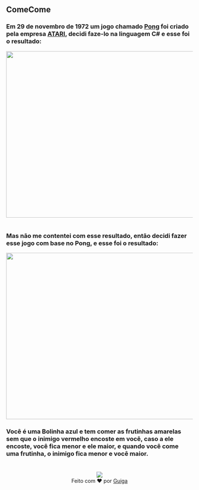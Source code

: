 ## ComeCome
### Em 29 de novembro de 1972 um jogo chamado [Pong](https://s2.glbimg.com/__xu4uf3nsZ9XPoY-tDaPtwVDR0=/0x0:695x391/600x0/smart/filters:gifv():strip_icc()/i.s3.glbimg.com/v1/AUTH_08fbf48bc0524877943fe86e43087e7a/internal_photos/bs/2021/J/Q/QSQBQYTuWJL9U9qJKc9Q/2016-03-02-pong.jpg) foi criado pela empresa [ATARI](https://en.wikipedia.org/wiki/Atari,_Inc.), decidi faze-lo na linguagem C# e esse foi o resultado:
<div align="center"><img height="450" width="700" src="https://media.discordapp.net/attachments/761308712576221285/917190944833560616/unknown.png"/></div>

#

### Mas não me contentei com esse resultado, então decidi fazer esse jogo com base no Pong, e esse foi o resultado:
<div align="center"><img height="450" width="600" src="https://media.discordapp.net/attachments/761308712576221285/917193141575123030/unknown.png"/></div>

### Você é uma Bolinha azul e tem comer as frutinhas amarelas sem que o inimigo vermelho encoste em você, caso a ele encoste, você fica menor e ele maior, e quando você come uma frutinha, o inimigo fica menor e você maior.
#
<div align="center"><img src="https://avatars.githubusercontent.com/u/95368887?v=4"/></div>

<div align="center">Feito com  ❤ por <a href="https://github.com/GuigaSantos">Guiga</a></center>
